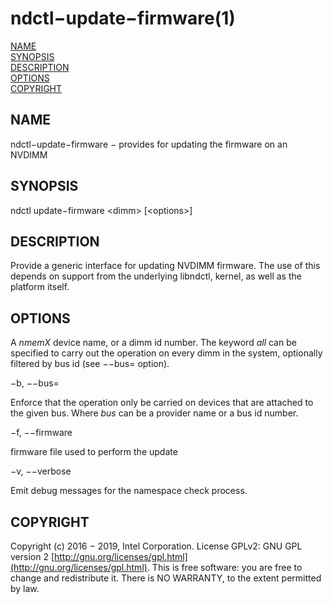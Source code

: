 # ndctl−update−firmware\(1\)

[NAME](ndctl-update-firmware.md#name)  
[SYNOPSIS](ndctl-update-firmware.md#synopsis)  
[DESCRIPTION](ndctl-update-firmware.md#description)  
[OPTIONS](ndctl-update-firmware.md#options)  
[COPYRIGHT](ndctl-update-firmware.md#copyright)

## NAME

ndctl−update−firmware − provides for updating the firmware on an NVDIMM

## SYNOPSIS

ndctl update−firmware  &lt;dimm&gt; \[&lt;options&gt;\]

## DESCRIPTION

Provide a generic interface for updating NVDIMM firmware. The use of this depends on support from the underlying libndctl, kernel, as well as the platform itself.

## OPTIONS

A _nmemX_ device name, or a dimm id number. The keyword _all_ can be specified to carry out the operation on every dimm in the system, optionally filtered by bus id \(see −−bus= option\).

−b, −−bus=

Enforce that the operation only be carried on devices that are attached to the given bus. Where _bus_ can be a provider name or a bus id number.

−f, −−firmware

firmware file used to perform the update

−v, −−verbose

Emit debug messages for the namespace check process.

## COPYRIGHT

Copyright \(c\) 2016 − 2019, Intel Corporation. License GPLv2: GNU GPL version 2 [http://gnu.org/licenses/gpl.html](http://gnu.org/licenses/gpl.html). This is free software: you are free to change and redistribute it. There is NO WARRANTY, to the extent permitted by law.

